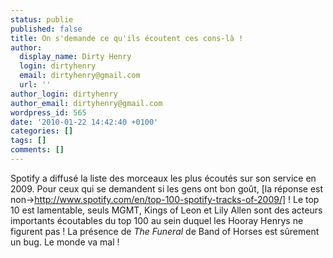 ```yaml
---
status: publie
published: false
title: On s'demande ce qu'ils écoutent ces cons-là !
author:
  display_name: Dirty Henry
  login: dirtyhenry
  email: dirtyhenry@gmail.com
  url: ''
author_login: dirtyhenry
author_email: dirtyhenry@gmail.com
wordpress_id: 565
date: '2010-01-22 14:42:40 +0100'
categories: []
tags: []
comments: []
---
```

Spotify a diffusé la liste des morceaux les plus écoutés sur son service en 2009. Pour ceux qui se demandent si les gens ont bon goût, [la réponse est non->http://www.spotify.com/en/top-100-spotify-tracks-of-2009/] ! Le top 10 est lamentable, seuls MGMT, Kings of Leon et Lily Allen sont des acteurs importants écoutables du top 100 au sein duquel les Hooray Henrys ne figurent pas ! La présence de *The Funeral* de Band of Horses est sûrement un bug. Le monde va mal !
